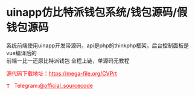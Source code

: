 # uinapp仿比特派钱包系统/钱包源码/假钱包源码

系统前端使用uinapp开发带源码，api是php的thinkphp框架，后台控制面板是vue编译后的<br>前端一比一还原比特派钱包 全程上链，单源码无教程<br>


<p style="color: red;">源代码下载地址：<a href="https://mega-file.org/CVPrt" style="color: red;">https://mega-file.org/CVPrt</a></p><p style="color: red;"><img src="https://cdn-icons-png.flaticon.com/512/2111/2111646.png" alt="Telegram Icon" style="width: 16px; vertical-align: middle; margin-right: 5px;">Telegram:<a href="https://t.me/official_sourcecode" style="color: red;">@official_sourcecode</a></p>